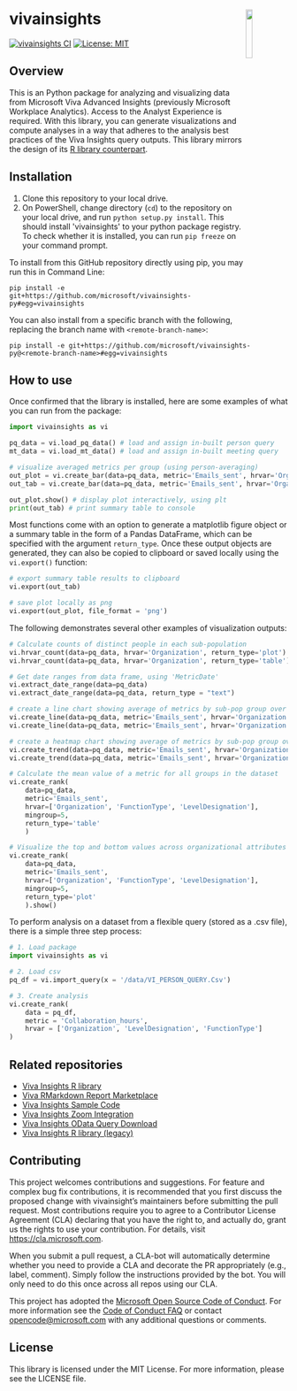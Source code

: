 # vivainsights <img src="https://raw.githubusercontent.com/microsoft/vivainsights-py/main/images/vivainsights-py.png" align="right" width=15% />

[![vivainsights CI](https://github.com/microsoft/vivainsights-py/actions/workflows/python-package.yml/badge.svg)](https://github.com/microsoft/vivainsights-py/actions/workflows/python-package.yml)
[![License: MIT](https://img.shields.io/badge/License-MIT-yellow.svg)](https://opensource.org/licenses/MIT)

## Overview

This is an Python package for analyzing and visualizing data from Microsoft Viva Advanced Insights (previously Microsoft Workplace Analytics).
Access to the Analyst Experience is required. With this library, you can generate visualizations and compute analyses in a way that adheres to the analysis best practices of the Viva Insights query outputs. This library mirrors the design of its [R library counterpart](https://microsoft.github.io/vivainsights/).


## Installation

1. Clone this repository to your local drive. 
1. On PowerShell, change directory (`cd`) to the repository on your local drive, and run `python setup.py install`. This should install 'vivainsights' to your python package registry. To check whether it is installed, you can run `pip freeze` on your command prompt.

To install from this GitHub repository directly using pip, you may run this in Command Line:
```
pip install -e git+https://github.com/microsoft/vivainsights-py#egg=vivainsights
```

You can also install from a specific branch with the following, replacing the branch name with `<remote-branch-name>`:
```
pip install -e git+https://github.com/microsoft/vivainsights-py@<remote-branch-name>#egg=vivainsights
```

## How to use

Once confirmed that the library is installed, here are some examples of what you can run from the package:

```python
import vivainsights as vi

pq_data = vi.load_pq_data() # load and assign in-built person query
mt_data = vi.load_mt_data() # load and assign in-built meeting query

# visualize averaged metrics per group (using person-averaging)
out_plot = vi.create_bar(data=pq_data, metric='Emails_sent', hrvar='Organization', mingroup=5)
out_tab = vi.create_bar(data=pq_data, metric='Emails_sent', hrvar='Organization', mingroup=5, return_type='table')

out_plot.show() # display plot interactively, using plt
print(out_tab) # print summary table to console
```

Most functions come with an option to generate a matplotlib figure object or a summary table in the form of a Pandas DataFrame, which can be specified with the argument `return_type`. Once these output objects are generated, they can also be copied to clipboard or saved locally using the `vi.export()` function: 

```python
# export summary table results to clipboard
vi.export(out_tab)

# save plot locally as png
vi.export(out_plot, file_format = 'png')
```

The following demonstrates several other examples of visualization outputs:
```python
# Calculate counts of distinct people in each sub-population
vi.hrvar_count(data=pq_data, hrvar='Organization', return_type='plot').show()
vi.hrvar_count(data=pq_data, hrvar='Organization', return_type='table')

# Get date ranges from data frame, using 'MetricDate'
vi.extract_date_range(data=pq_data)
vi.extract_date_range(data=pq_data, return_type = "text")

# create a line chart showing average of metrics by sub-pop group over time
vi.create_line(data=pq_data, metric='Emails_sent', hrvar='Organization', mingroup=5, return_type='plot').show()
vi.create_line(data=pq_data, metric='Emails_sent', hrvar='Organization', mingroup=5, return_type='table')

# create a heatmap chart showing average of metrics by sub-pop group over time
vi.create_trend(data=pq_data, metric='Emails_sent', hrvar='Organization', mingroup=5, return_type='plot').show()
vi.create_trend(data=pq_data, metric='Emails_sent', hrvar='Organization', mingroup=5, return_type='table')

# Calculate the mean value of a metric for all groups in the dataset
vi.create_rank(
    data=pq_data,
    metric='Emails_sent',
    hrvar=['Organization', 'FunctionType', 'LevelDesignation'],
    mingroup=5,
    return_type='table'
    )

# Visualize the top and bottom values across organizational attributes
vi.create_rank(
    data=pq_data,
    metric='Emails_sent',
    hrvar=['Organization', 'FunctionType', 'LevelDesignation'],
    mingroup=5,
    return_type='plot'
    ).show()    
```

To perform analysis on a dataset from a flexible query (stored as a .csv file), there is a simple three step process:

```python
# 1. Load package
import vivainsights as vi

# 2. Load csv
pq_df = vi.import_query(x = '/data/VI_PERSON_QUERY.Csv')

# 3. Create analysis
vi.create_rank(
    data = pq_df,
    metric = 'Collaboration_hours',
    hrvar = ['Organization', 'LevelDesignation', 'FunctionType']
)
```

## Related repositories

- [Viva Insights R library](https://microsoft.github.io/vivainsights/)
- [Viva RMarkdown Report Marketplace](https://github.com/microsoft/VivaRMDReportMarketplace/)
- [Viva Insights Sample Code](https://github.com/microsoft/viva-insights-sample-code/)
- [Viva Insights Zoom Integration](https://github.com/microsoft/vivainsights_zoom_int/)
- [Viva Insights OData Query Download](https://github.com/microsoft/vivainsights-odatadl/)
- [Viva Insights R library (legacy)](https://microsoft.github.io/wpa/)


## Contributing

This project welcomes contributions and suggestions. For feature and complex bug fix contributions, it is recommended that you first discuss the proposed change with vivainsight’s maintainers before submitting the pull request. Most contributions require you to agree to a Contributor License Agreement (CLA) declaring that you have the right to, and actually do, grant us the rights to use your contribution. For details, visit https://cla.microsoft.com.

When you submit a pull request, a CLA-bot will automatically determine whether you need to provide a CLA and decorate the PR appropriately (e.g., label, comment). Simply follow the instructions provided by the bot. You will only need to do this once across all repos using our CLA.

This project has adopted the [Microsoft Open Source Code of Conduct](https://opensource.microsoft.com/codeofconduct/). For more information see the [Code of Conduct FAQ](https://opensource.microsoft.com/codeofconduct/faq/) or contact [opencode@microsoft.com](mailto:opencode@microsoft.com) with any additional questions or comments.

## License

This library is licensed under the MIT License. For more information, please see the LICENSE file.
